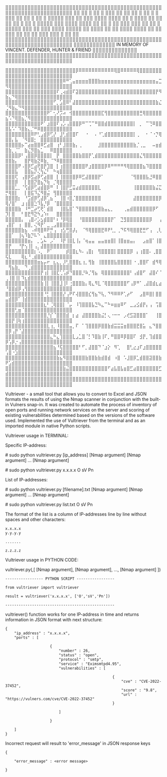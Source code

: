 <p>⣿⣿⣿⣿⣿⣿⣿⣿⣿⣿⣿⣿⣿⣿⣿⣿⣿⣿⣿⣿⣿⣿⣿⣿⣿⣿⣿⣿⣿⣿⣿⣿⣿⣿⣿⣿⣿⣿⣿⣿⣿⣿⣿⣿⣿⣿⣿⣿⣿⣿⣿⣿⣿⣿⣿⣿⣿⣿⣿⣿⣿⣿⣿⣿⣿⣿⣿⣿⣿⣿⣿⣿  ⣿⣿  ⣿  ⣿⣿  ⣿  ⣿⣿⣿      ⣿⣿     ⣿⣿      ⣿⣿     ⣿  ⣿⣿  ⣿     ⣿     ⣿⣿⣿⣿⣿  ⣿⣿  ⣿  ⣿⣿  ⣿  ⣿⣿⣿⣿⣿  ⣿⣿⣿  ⣿⣿  ⣿⣿⣿  ⣿⣿⣿⣿  ⣿⣿⣿⣿  ⣿⣿  ⣿  ⣿⣿⣿⣿  ⣿⣿  ⣿⣿⣿⣿  ⣿⣿  ⣿  ⣿⣿  ⣿  ⣿⣿⣿⣿⣿  ⣿⣿⣿     ⣿⣿⣿⣿  ⣿⣿⣿⣿    ⣿⣿  ⣿⣿  ⣿    ⣿⣿     ⣿⣿⣿⣿⣿⣿    ⣿⣿  ⣿⣿  ⣿  ⣿⣿⣿⣿⣿  ⣿⣿⣿  ⣿⣿  ⣿⣿⣿  ⣿⣿⣿⣿  ⣿⣿⣿⣿⣿    ⣿⣿  ⣿⣿⣿⣿  ⣿⣿  ⣿⣿⣿⣿⣿⣿  ⣿⣿⣿⣿    ⣿⣿     ⣿⣿  ⣿⣿⣿  ⣿⣿  ⣿⣿     ⣿⣿     ⣿⣿⣿  ⣿⣿⣿     ⣿  ⣿⣿  ⣿⣿⣿⣿⣿⣿⣿⣿⣿⣿⣿⣿⣿⣿⣿⣿⣿⣿⣿⣿⣿⣿⣿⣿⣿⣿⣿⣿⣿⣿⣿⣿⣿⣿⣿⣿⣿⣿⣿⣿⣿⣿⣿⣿⣿⣿⣿⣿⣿⣿⣿⣿⣿⣿⣿⣿⣿⣿⣿⣿⣿⣿⣿⣿⣿⣿⣿⣿⣿⣿⣿⣿⣿⣿⣿⣿⣿⣿⣿⣿⣿⣿⣿⣿⣿ IN MEMORY OF VINCENT. DEFENDER, HUNTER & FRIEND ⣿⣿⣿⣿⣿⣿⣿⣿⣿⣿⣿⣿⣿⣿⣿⣿⣿⣿⣿⣿⣿⣿⣿⣿⣿⣿⣿⣿⣿⣿⣿⣿⣿⣿⣿⣿⣿⣿⣿⣿⣿⣿⣿⣿⣿⣿⣿⣿⣿⣿⣿⣿⣿⣿⣿⣿⣿⣿⣿⣿⣿⣿⣿⣿⣿⣿⣿⣿⣿⣿⣿⣿⣿⣿⣿⣿⣿⣿⣿⣿⣿⣿⣿⣿⣿⣿⣿⣿⣿⣿⣿⣿⣿⣿⣿⣿⣿⣿⣿⣿⣿⣿⣿⣿⣿⣿⡿⠿⠿⠿⠿⠿⠿⠿⠿⠿⠿⠿⢿⣿⠿⠿⠿⠿⠿⢿⣿⣿⣿⣿⣿⣿⣿⣿⣿⣿⣿⣿⣿⣿⣿⣿⣿⣿⣿⣿⣿⣿⣿⣿⣿⣿⣿⣿⣿⣿⣿⣿⣿⣿⣿⣿⣿⣿⣿⣿⣿⣿⣿⣿⣿⣿⠿⠛⢁⣤⣶⣶⣶⣶⣿⣿⣿⣷⣶⣶⣶⣶⣶⣶⣶⣶⣶⣶⣶⣶⣶⣶⣶⣶⣶⣤⣉⠻⢿⣿⣿⣿⣿⣿⣿⣿⣿⣿⣿⣿⣿⣿⣿⣿⣿⣿⣿⣿⣿⣿⣿⣿⣿⣿⣿⣿⣿⣿⣿⣿⣿⣿⣿⣿⠏⢀⢴⣾⣿⠏⣽⣿⣿⣿⣿⣿⣿⣿⣿⣿⣿⣿⣿⣿⣿⣿⣿⣿⣿⣿⣿⣿⣿⣿⣿⡟⠻⣷⣄⠙⢿⣿⣿⣿⣿⣿⣿⣿⣿⣿⣿⣿⣿⣿⣿⣿⣿⣿⣿⣿⣿⣿⣿⣿⣿⣿⣿⣿⣿⣿⣿⣿⣿⠋⡀⣡⣿⠿⠃⣼⣿⣿⣿⣿⣿⣿⣿⣿⣿⣿⣿⣿⣿⣿⣿⣿⣿⣿⣿⣿⣿⣿⣿⣿⣿⣷⣌⢈⠻⣷⣄⠙⠻⣿⣿⣿⣿⣿⣿⣿⣿⣿⣿⣿⣿⣿⣿⣿⣿⣿⣿⣿⣿⣿⣿⣿⣿⣿⣿⣿⣿⠟⠁⢂⠜⡩⠴⠀⢺⣿⣿⣿⣿⣿⣿⣿⣿⣿⣏⢻⣿⣿⣿⣿⣿⣿⣿⣿⣿⣿⣛⢿⣿⣿⣿⣿⣿⣦⠡⠙⢿⣿⣦⡈⠻⣿⣿⣿⣿⣿⣿⣿⣿⣿⣿⣿⣿⣿⣿⣿⣿⣿⣿⣿⣿⣿⣿⣿⣿⠟⠁⣰⣿⣿⠏⢠⡡⢠⣿⣿⣿⡿⠛⠉⢉⠉⠛⣿⣿⣾⣿⣿⣿⣿⣿⣿⣿⣿⡇⠀⡀⠀⠉⢙⠿⣿⣿⣿⣧⠡⠁⠹⣿⣷⣄⡈⠛⠿⣿⣿⣿⣿⣿⣿⣿⣿⣿⣿⣿⣿⣿⣿⣿⣿⣿⣿⠿⠟⢃⣠⣾⡿⢋⡜⠀⣸⢃⣾⣿⣿⠏⠀⠀⠐⠀⠀⠄⠘⢁⣾⣿⣿⣿⣿⣿⣿⣿⣿⡇⢀⠀⠀⠂⠈⠐⡙⢿⣿⣿⡄⣧⠀⠈⠻⣿⣿⡂⠀⣿⣿⣿⣿⣿⣿⣿⣿⣿⣿⣿⣿⣿⣿⣿⡦⠉⣴⣶⣿⣿⠿⣋⣴⣿⠀⢰⠃⣸⣿⣿⣷⡄⢀⠀⠀⠀⠀⠀⣸⣿⣿⣿⣿⣿⣿⣿⣿⣿⣿⣷⡈⢀⣀⠀⠀⠤⣶⣾⣿⣷⡀⡈⠁⠀⣷⣌⡻⣿⣦⣁⠀⠀⠿⣿⣿⣿⣿⣿⣿⣿⣿⣿⣿⡿⠃⢠⣿⣿⡿⣿⣿⣿⣿⡇⠀⡟⠀⣿⣿⣿⣿⣿⣷⣿⣿⡟⢁⣾⣿⣿⣿⣿⣿⣿⣿⣿⣿⣿⣿⣿⣿⣌⢻⣿⣿⣿⣿⣿⣿⣿⣷⡄⠀⠀⣿⡟⢿⣷⣝⠿⣷⡀⠈⠙⠿⣿⣿⣿⣿⣿⣿⣿⣿⠟⠠⣿⡿⣋⣴⢟⣿⡟⣹⣿⠀⡇⢰⣿⣿⣿⣿⣿⣿⣿⠟⣰⣿⣿⣿⣿⡿⠿⠛⠛⠛⠛⠻⢿⣿⣿⣿⣿⣦⠹⣿⣿⣿⣿⣿⣿⣿⣧⠀⠀⣿⣿⣦⡝⢌⢳⣌⠃⠀⠓⢶⣿⣿⣿⣿⣿⣿⣿⢏⠀⢠⣿⡿⣫⣴⡿⢋⣴⣿⣿⠀⡇⢸⣿⣿⣿⣿⡿⠿⣋⣼⣿⣿⣿⡟⠁⠀⠀⠀⠀⠀⠀⠀⠀⠈⢻⣿⣿⣿⣧⣘⠿⣿⣿⣿⣿⣿⡿⠀⠀⡇⣿⣿⡝⣿⣦⡙⢷⠀⡈⢿⣿⣿⣿⣿⣿⣿⣿⣁⡀⠈⢫⣾⡿⢋⣴⣾⣿⡿⠛⠀⠇⢸⣿⡟⣋⣭⣴⣾⣿⣿⣿⣿⣿⣇⠀⠀⠀⠀⠀⠀⠀⠀⠀⠀⢸⣿⣿⣿⣿⣿⣷⣬⣍⡛⢿⣿⡇⠀⠀⡇⣿⣯⠹⣌⠻⣿⣬⠀⢻⣿⣿⣿⣿⣿⣿⣿⣿⣿⡆⠀⠘⣩⣾⡿⢋⣼⡿⢁⣦⠈⠀⢸⣿⠰⣿⡈⣿⣿⣿⣿⣿⣿⣿⣿⠀⠀⠀⠀⠀⠀⠀⠀⠀⠀⣼⣿⣿⣿⣿⣿⣿⣿⡿⢿⡜⣿⠁⠀⣰⢰⣿⣿⣑⠹⣧⡘⡿⠀⠈⣿⣿⣿⣿⣿⣿⣿⣿⣿⣷⠀⠸⠛⣉⡴⢋⢟⠁⣾⣿⠀⠀⢸⣿⣧⣿⠁⠙⣿⣿⣿⣿⣿⣿⣿⣷⣤⣄⡀⠀⠀⠀⢀⣤⣾⣿⣿⣿⣿⣿⣿⡿⠋⠀⡹⡇⣿⠀⠀⠃⣿⣟⠻⣝⠳⣠⠱⠆⠀⠀⣿⣿⣿⣿⣿⣿⣿⣿⣿⣿⡄⠀⢠⣿⠔⡡⣢⣾⣿⣿⠃⠆⠘⡿⢿⣿⠀⠀⠘⣿⣿⣿⣿⣿⣿⣿⣿⣿⡟⠁⠀⣙⣻⣿⣿⣿⣿⣿⣿⣿⡿⠀⠀⢠⢠⣿⡏⠀⢰⠀⣿⣿⡀⢌⠻⡟⠁⣀⢀⣠⣿⣿⣿⣿⣿⣿⣿⣿⣿⣿⣷⣦⠀⠠⠾⢿⣿⠿⠟⡛⢠⠀⢰⣣⢛⣿⡼⡄⠀⠈⠻⢿⣿⣿⣿⣟⠿⠟⢃⡀⢀⠙⠯⠻⢿⣿⣿⣟⣛⠋⢠⠀⢀⢇⣿⣿⠁⠀⢸⢦⠹⣷⡙⠧⠑⠀⣄⣿⣿⣿⣿⣿⣿⣿⣿⣿⣿⣿⣿⣿⣿⣿⣶⡄⠀⡀⣡⠦⠀⡠⠁⠀⠸⡟⢸⣿⣇⢸⡄⠈⢶⣤⣤⠀⣤⣤⣶⣶⣿⡇⢸⣿⣶⣶⣤⡄⠀⠀⣠⣶⣿⠁⢸⣿⣿⡟⠀⠀⠘⡟⢢⢸⡇⢠⡀⣼⣿⣿⣿⣿⣿⣿⣿⣿⣿⣿⣿⣿⣿⣿⣿⣿⣿⣿⡆⠡⡀⠀⠟⠁⠀⠀⠀⠀⡾⣿⣿⣆⠳⠄⢠⣿⡆⠀⢻⣿⣿⣿⣿⡇⣿⣿⣿⣿⡿⠀⡄⢰⣿⣿⠄⢀⣿⣿⢯⣇⠀⠀⠀⢿⣆⠘⢀⣾⣿⣿⣿⣿⣿⣿⣿⣿⣿⣿⣿⣿⣿⣿⣿⣿⣿⣿⣿⣿⣿⣶⣦⡤⠖⠀⣆⣄⡀⡸⢃⣿⣿⣿⣆⢰⡀⢻⣷⠀⢸⣿⣿⣿⣿⣧⣿⣿⣿⣿⡇⠐⢀⣿⣿⠏⠀⣾⠻⢿⠀⢻⣦⣷⡀⠀⠙⢀⣾⣿⣿⣿⣿⣿⣿⣿⣿⣿⣿⣿⣿⣿⣿⣿⣿⣿⣿⣿⣿⣿⣿⣿⡟⢰⡇⢸⣿⣏⢁⢡⡾⠙⣿⣿⣿⡘⠷⡈⢻⣦⠀⢿⣿⣿⣿⣿⣿⣿⣿⣿⠃⢠⣾⣿⠋⠀⣼⣿⠎⠈⢀⢸⣿⢸⡇⠹⣆⣾⣿⣿⣿⣿⣿⣿⣿⣿⣿⣿⣿⣿⣿⣿⣿⣿⣿⣿⣿⣿⣿⣿⣿⣿⣷⢸⡇⢸⣿⣿⣸⢸⠇⢐⣿⣿⣿⣷⡄⢿⣄⠻⣇⠈⢿⣿⣿⣿⣿⣿⣿⠋⢠⡿⠛⠁⢀⣼⣿⣾⣆⣴⠘⣿⣿⣾⡿⢠⢻⣿⣿⣿⣿⣿⣿⣿⣿⣿⣿⣿⣿⣿⣿⣿⣿⣿⣿⣿⣿⣿⣿⣿⣿⣿⣿⠘⡃⢸⣿⣿⣿⡜⢠⠟⠏⢼⣿⣿⣿⣎⢻⣦⠙⢧⡀⠙⠻⠿⠿⠟⢁⡴⠋⠀⠀⣠⣿⠿⣿⡇⣿⣿⣤⣾⣿⡿⠁⢸⣾⣿⣿⣿⣿⣿⣿⣿⣿⣿⣿⣿⣿⣿⣿⣿⣿⣿⣿⣿⣿⣿⣿⣿⣿⣿⣿⣆⠃⢈⢿⣿⣿⡇⠈⡤⠀⠸⢹⣿⣿⣿⣧⣙⠳⣄⠉⠓⠶⣶⣶⠿⠋⠀⣀⣠⣪⣾⡟⡄⢠⠀⢩⣿⣿⣿⣿⢃⣶⠈⣿⣿⣿⣿⣿⣿⣿⣿⣿⣿⣿⣿⣿⣿⣿⣿⣿⣿⣿⣿⣿⣿⣿⣿⣿⣿⣿⣿⡘⡎⠈⣿⣿⣿⣾⠀⡆⣴⠀⣼⣿⣿⣿⣿⣷⣬⡃⢄⠐⠒⠒⠀⡠⢞⣫⣽⣿⣿⣿⠁⠀⠀⢸⣿⣿⣿⡟⢸⢷⢰⣿⣿⣿⣿⣿⣿⣿⣿⣿⣿⣿⣿⣿⣿⣿⣿⣿⣿⣿⣿⣿⣿⣿⣿⣿⣿⣿⣿⣇⢰⡀⠸⣿⣿⣿⣤⡀⠏⠀⠁⢹⣿⣿⣿⡿⣿⣿⣷⣾⣭⣭⣭⣶⣿⣿⣿⣟⣿⣥⠀⣄⠙⣿⣿⣿⡿⢠⡟⠈⣼⣿⣿⣿⣿⣿⣿⣿⣿⣿⣿⣿⣿⣿⣿⣿⣿⣿⣿⣿⣿⣿⣿⣿⣿⣿⣿⣿⣿⣿⣄⠓⣄⢹⣿⣿⣿⣇⣠⣁⣿⠈⡃⠹⣿⣷⢸⠏⡀⠛⣿⣿⠿⡿⣿⣿⠏⠀⣺⡟⡀⢹⣾⣿⣿⡿⢡⡿⡐⢠⣿⣿⣿⣿⣿⣿⣿⣿⣿⣿⣿⣿⣿⣿⣿⣿⣿⣿⣿⣿⣿⣿⣿⣿⣿⣿⣿⣿⣿⣿⣿⣦⠘⢯⣿⣿⣿⣿⣿⠃⠋⡀⣼⣿⣿⠙⠈⣰⡕⠀⠻⢁⠀⠀⣿⢃⣔⣰⠏⣰⣿⣿⣿⣿⣿⢡⣿⠐⣱⣿⣿⣿⣿⣿⣿⣿⣿⣿⣿⣿⣿⣿⣿⣿⣿⣿⣿⣿⣿⣿⣿⣿⣿⣿⣿⣿⣿⣿⣿⣿⣿⣿⣷⣦⠻⣿⣿⣿⣿⣿⣿⣷⣿⣿⣷⣷⣾⣿⣾⠀⠰⣿⠀⠡⣸⣿⡿⣁⣾⣿⣿⣽⣿⣿⣷⠟⣡⣾⣿⣿⣿⣿⣿⣿⣿⣿⣿⣿⣿⣿⣿⣿⣿⣿⣿⣿⣿⣿⣿⣿⣿⣿⣿⣿⣿⣿⣿⣿⣿⣿⣿⣿⣿⣿⣷⣬⣿⣿⣿⣿⣿⣿⣿⣿⣿⣿⣿⣿⠋⣴⣧⣿⣧⣶⣿⣋⣴⣿⣿⣿⣿⣿⣿⣿⣋⣾⣿⣿⣿⣿⣿⣿⣿⣿⣿⣿⣿⣿⣿⣿⣿⣿⣿⣿⣿⣿⣿⣿⣿⣿⣿⣿⣿⣿⣿⣿⣿⣿⣿⣿⣿⣿⣿⣿⣿⣿⣿⣿⣿⣿⣿⣿⣿⣿⣿⣿⣿⣿⣿⣿⣿⣿⣿⣿⣿⣿⣿⣿⣿⣿⣿⣿⣿⣿⣿⣿⣿⣿⣿⣿⣿⣿⣿⣿⣿⣿⣿⣿⣿⣿⣿⣿⣿⣿⣿⣿</p><p>Vultriever - a small tool that allows you to convert to Excel and JSON formats the results of using the Nmap scanner in conjunction with the built-in Vulners snap-in. It was created to automate the process of inventory of open ports and running network services on the server and scoring of existing vulnerabilities determined based on the versions of the software used. Implemented the use of Vultriever from the terminal and as an imported module in native Python scripts. </p><p>Vultriever usage in TERMINAL:</p><p>Specific IP-address:</p><p># sudo python vultriever.py [ip_address] [Nmap argument] [Nmap argument] ... [Nmap argument]</p><p># sudo python vultriever.py x.x.x.x O sV Pn</p>                        <p>List of IP-addresses:</p> <p># sudo python vultriever.py [filename].txt [Nmap argument] [Nmap argument] ... [Nmap argument]</p><p># sudo python vultriever.py list.txt O sV Pn</p><p>The format of the list is a column of IP-addresses line by line without spaces and other characters:</p>    x.x.x.x    y.y.y.y        .......        z.z.z.z                               <p>Vultriever usage in PYTHON CODE:</p><p>vultriever.py(<ip_address>,[ [Nmap argument], [Nmap argument], ..., [Nmap argument] ])</p>    ----------------- PYTHON SCRIPT -----------------                                from vultriever import vultriever        result = vultriever('x.x.x.x', ['O','sV','Pn'])                                -------------------------------------------------<p>vultriever() function works for one IP-address in time and returns information in JSON format with next structure:</p>    {        "ip_address" : "x.x.x.x",        "ports" : [                                    {                            "number" : 26,                            "status" : "open",                            "protocol" : "smtp",                            "service" : "Eximsmtpd4.95",                            "vulnerabilities" : [                                                                                    {                                                        "cve" : "CVE-2022-37452",                                                        "score" : "9.8",                                                        "url" : "https://vulners.com/cve/CVE-2022-37452"                                                    }                                                            ]                                                    }                    ]    }<p>Incorrect request will result to 'error_message' in JSON response keys</p>                            {                "error_message" : <error message>            }